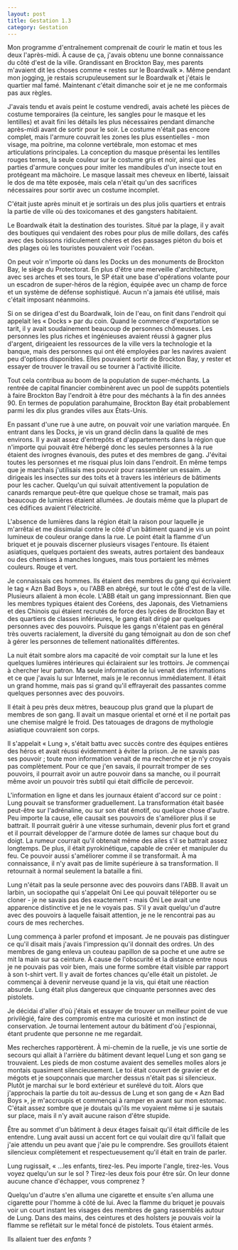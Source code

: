 ```yaml
---
layout: post
title: Gestation 1.3
category: Gestation
---
```


Mon programme d'entraînement comprenait de courir le matin et tous les deux l'après-midi.
À cause de ça, j'avais obtenu une bonne connaissance du côté d'est de la ville.
Grandissant en Brockton Bay, mes parents m'avaient dit les choses comme « restes sur le Boardwalk ».
Même pendant mon jogging, je restais scrupuleusement sur le Boardwalk et j'étais le quartier mal famé.
Maintenant c'était dimanche soir et je ne me conformais pas aux règles.

J'avais tendu et avais peint le costume vendredi, avais acheté les pièces de costume temporaires (la ceinture, les sangles pour le masque et les lentilles) et avait fini les détails les plus nécessaires pendant dimanche après-midi avant de sortir pour le soir.
Le costume n'était pas encore complet, mais l'armure couvrait les zones les plus essentielles - mon visage, ma poitrine, ma colonne vertébrale, mon estomac et mes articulations principales.
La conception du masque présentai les lentilles rouges ternes, la seule couleur sur le costume gris et noir, ainsi que les parties d'armure conçues pour imiter les mandibules d'un insecte tout en protégeant ma mâchoire.
Le masque lassait mes cheveux en liberté, laissait le dos de ma tête exposée, mais cela n'était qu'un des sacrifices nécessaires pour sortir avec un costume incomplet.

C'était juste après minuit et je sortirais un des plus jolis quartiers et entrais la partie de ville où des toxicomanes et des gangsters habitaient.

Le Boardwalk était la destination des touristes.
Situé par la plage, il y avait des boutiques qui vendaient des robes pour plus de mille dollars, des cafés avec des boissons ridiculement chères et des passages piéton du bois et des plages où les touristes pouvaient voir l'océan.

On peut voir n'importe où dans les Docks un des monuments de Brockton Bay, le siège du Protectorat.
En plus d'être une merveille d'architecture, avec ses arches et ses tours, le SP était une base d'opérations volante pour un escadron de super-héros de la région, équipée avec un champ de force et un système de défense sophistiqué.
Aucun n'a jamais été utilisé, mais c'était imposant néanmoins.

Si on se dirigea d'est du Boardwalk, loin de l'eau, on finit dans l'endroit qui appelait les « Docks » par du coin.
Quand le commerce d'exportation se tarit, il y avait soudainement beaucoup de personnes chômeuses.
Les personnes les plus riches et ingénieuses avaient réussi à gagner plus d'argent, dirigeaient les ressources de la ville vers la technologie et la banque, mais des personnes qui ont été employées par les navires avaient peu d'options disponibles.
Elles pouvaient sortir de Brockton Bay, y rester et essayer de trouver le travail ou se tourner à l'activité illicite.

Tout cela contribua au boom de la population de super-méchants.
La rentrée de capital financier combinèrent avec un pool de suppôts potentiels à faire Brockton Bay l'endroit à être pour des méchants à la fin des années 90.
En termes de population parahumaine, Brockton Bay était probablement parmi les dix plus grandes villes aux États-Unis.

En passant d'une rue à une autre, on pouvait voir une variation marquée.
En entrant dans les Docks, je vis un grand déclin dans la qualité de mes environs.
Il y avait assez d'entrepôts et d'appartements dans la région que n'importe qui pouvait être hébergé donc les seules personnes à la rue étaient des ivrognes évanouis, des putes et des membres de gang.
J'évitai toutes les personnes et me risquai plus loin dans l'endroit.
En même temps que je marchais j'utilisais mes pouvoir pour rassembler un essaim.
Je dirigeais les insectes sur des toits et à travers les intérieurs de bâtiments pour les cacher.
Quelqu'un qui suivait attentivement la population de canards remarque peut-être que quelque chose se tramait, mais pas beaucoup de lumières étaient allumées.
Je doutais même que la plupart de ces édifices avaient l'électricité.

L'absence de lumières dans la région était la raison pour laquelle je m'arrêtai et me dissimulai contre le côté d'un bâtiment quand je vis un point lumineux de couleur orange dans la rue.
Le point était la flamme d'un briquet et je pouvais discerner plusieurs visages l'entoure.
Ils étaient asiatiques, quelques portaient des sweats, autres portaient des bandeaux ou des chemises à manches longues, mais tous portaient les mêmes couleurs.
Rouge et vert.

Je connaissais ces hommes.
Ils étaient des membres du gang qui écrivaient le tag « Azn Bad Boys », ou l'ABB en abrégé, sur tout le côté d'est de la ville.
Plusieurs allaient à mon école.
L'ABB était un gang impressionnant.
Bien que les membres typiques étaient des Coréens, des Japonais, des Vietnamiens et des Chinois qui étaient recrutés de force des lycées de Brockton Bay et des quartiers de classes inférieures, le gang était dirigé par quelques personnes avec des pouvoirs.
Puisque les gangs n'étaient pas en général très ouverts racialement, la diversité du gang témoignait au don de son chef à gérer les personnes de tellement nationalités différentes.

La nuit était sombre alors ma capacité de voir comptait sur la lune et les quelques lumières intérieures qui éclairaient sur les trottoirs.
Je commençai à chercher leur patron.
Ma seule information de lui venait des informations et ce que j'avais lu sur Internet, mais je le reconnus immédiatement.
Il était un grand homme, mais pas si grand qu'il effrayerait des passantes comme quelques personnes avec des pouvoirs.

Il était à peu près deux mètres, beaucoup plus grand que la plupart de membres de son gang.
Il avait un masque oriental et orné et il ne portait pas une chemise malgré le froid.
Des tatouages de dragons de mythologie asiatique couvraient son corps.

Il s'appelait « Lung », s'était battu avec succès contre des équipes entières des héros et avait réussi évidemment à éviter la prison.
Je ne savais pas ses pouvoir ; toute mon information venait de ma recherche et je n'y croyais pas complètement.
Pour ce que j'en savais, il pourrait tromper de ses pouvoirs, il pourrait avoir un autre pouvoir dans sa manche, ou il pourrait même avoir un pouvoir très subtil qui était difficile de percevoir.

L'information en ligne et dans les journaux étaient d'accord sur ce point : Lung pouvait se transformer graduellement.
La transformation était basée peut-être sur l'adrénaline, ou sur son état émotif, ou quelque chose d'autre.
Peu importe la cause, elle causait ses pouvoirs de s'améliorer plus il se battrait.
Il pourrait guérir à une vitesse surhumain, devenir plus fort et grand et il pourrait développer de l'armure dotée de lames sur chaque bout du doigt.
La rumeur courrait qu'il obtenait même des ailes s'il se battrait assez longtemps.
De plus, il était pyrokinétique, capable de créer et manipuler du feu.
Ce pouvoir aussi s'améliorer comme il se transformait.
À ma connaissance, il n'y avait pas de limite supérieure à sa transformation.
Il retournait à normal seulement la bataille a fini.

Lung n'était pas la seule personne avec des pouvoirs dans l'ABB.
Il avait un larbin, un sociopathe qui s'appelait Oni Lee qui pouvait téléporter ou se cloner - je ne savais pas des exactement - mais Oni Lee avait une apparence distinctive et je ne le voyais pas.
S'il y avait quelqu'un d'autre avec des pouvoirs à laquelle faisait attention, je ne le rencontrai pas au cours de mes recherches.

Lung commença à parler profond et imposant.
Je ne pouvais pas distinguer ce qu'il disait mais j'avais l'impression qu'il donnait des ordres.
Un des membres de gang enleva un couteau papillon de sa poche et une autre se mit la main sur sa ceinture.
À cause de l'obscurité et la distance entre nous je ne pouvais pas voir bien, mais une forme sombre était visible par rapport à son t-shirt vert.
Il y avait de fortes chances qu'elle était un pistolet.
Je commençai à devenir nerveuse quand je la vis, qui était une réaction absurde.
Lung était plus dangereux que cinquante personnes avec des pistolets.

Je décidai d'aller d'où j'étais et essayer de trouver un meilleur point de vue privilégié, faire des compromis entre ma curiosité et mon instinct de conservation.
Je tournai lentement autour du bâtiment d'où j'espionnai, étant prudente que personne ne me regardait.

Mes recherches rapportèrent.
À mi-chemin de la ruelle, je vis une sortie de secours qui allait à l'arrière du bâtiment devant lequel Lung et son gang se trouvaient.
Les pieds de mon costume avaient des semelles molles alors je montais quasiment silencieusement.
Le toi était couvert de gravier et de mégots et je soupçonnais que marcher dessus n'était pas si silencieux.
Plutôt je marchai sur le bord extérieur et surélevé du toit.
Alors que j'approchais la partie du toit au-dessus de Lung et son gang de « Azn Bad Boys », je m'accroupis et commençai à ramper en avant sur mon estomac.
C'était assez sombre que je doutais qu'ils me voyaient même si je sautais sur place, mais il n'y avait aucune raison d'être stupide.

Être au sommet d'un bâtiment à deux étages faisait qu'il était difficile de les entendre.
Lung avait aussi un accent fort ce qui voulait dire qu'il fallait que j'aie attendu un peu avant que j'aie pu le comprendre.
Ses grouillots étaient silencieux complètement et respectueusement qu'il était en train de parler.

Lung rugissait, « ...les enfants, tirez-les.
Peu importe l'angle, tirez-les.
Vous voyez quelqu'un sur le sol ?
Tirez-les deux fois pour être sûr.
On leur donne aucune chance d'échapper, vous comprenez ?

Quelqu'un d'autre s'en alluma une cigarette et ensuite s'en alluma une cigarette pour l'homme à côté de lui.
Avec la flamme du briquet je pouvais voir un court instant les visages des membres de gang rassemblés autour de Lung.
Dans des mains, des ceintures et des holsters je pouvais voir la flamme se reflétait sur le métal foncé de pistolets.
Tous étaient armés.

Ils allaient tuer des *enfants* ?
